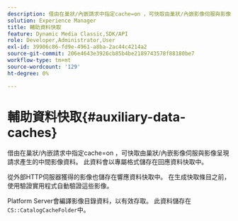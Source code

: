 ```yaml
---
description: 借由在巢狀/內嵌請求中指定cache=on ，可快取由巢狀/內嵌影像伺服與影像呈現請求產生的中間影像資料。 此資料會以專屬格式儲存在回應資料快取中。
solution: Experience Manager
title: 輔助資料快取
feature: Dynamic Media Classic,SDK/API
role: Developer,Administrator,User
exl-id: 39906c86-fd9e-4961-a8ba-2ac44c4214a2
source-git-commit: 206e4643e3926cb85b4be2189743578f88180be7
workflow-type: tm+mt
source-wordcount: '129'
ht-degree: 0%

---
```


# 輔助資料快取{#auxiliary-data-caches}

借由在巢狀/內嵌請求中指定cache=on ，可快取由巢狀/內嵌影像伺服與影像呈現請求產生的中間影像資料。 此資料會以專屬格式儲存在回應資料快取中。

從外部HTTP伺服器獲得的影像也儲存在響應資料快取中。 在生成快取條目之前，使用驗證實用程式自動驗證這些影像。

Platform Server會編譯影像目錄資料，以有效存取。 此資料儲存在`CS::CatalogCacheFolder`中。
